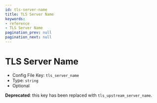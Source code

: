 ```yaml
---
id: tls-server-name
title: TLS Server Name
keywords:
- reference
- TLS Server Name
pagination_prev: null
pagination_next: null
---
```



# TLS Server Name
- Config File Key: `tls_server_name`
- Type: `string`
- Optional

**Deprecated**: this key has been replaced with `tls_upstream_server_name`.

